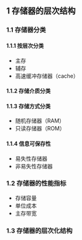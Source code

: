 ## 1 存储器的层次结构

### 1.1 存储器分类

#### 1.1.1 按层次分类

* 主存
* 辅存
* 高速缓冲存储器（cache）

#### 1.1.2 存储介质分类



#### 1.1.3 存储方式分类

* 随机存储器（RAM）
* 只读存储器（ROM）

#### 1.1.4 信息可保存性

* 易失性存储器
* 非易失性存储器

### 1.2 存储器的性能指标

* 存储容量
* 单位成本
* 主存带宽

### 1.3 存储器的层次化结构




